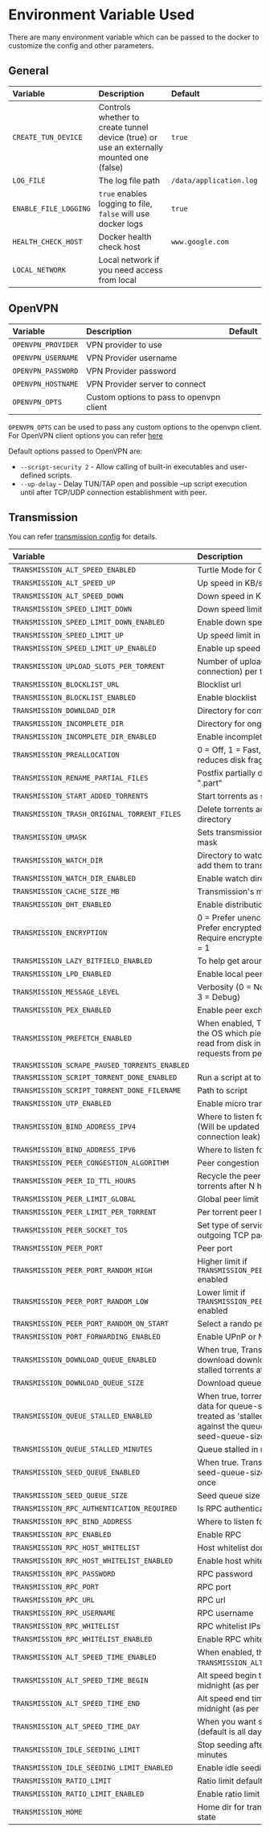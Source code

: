 # Environment Variable Used

There are many environment variable which can be passed to the docker to customize the config and other parameters.

## General

Variable | Description | Default |
:--------|:------------|:--------|
`CREATE_TUN_DEVICE` | Controls whether to create tunnel device (true) or use an externally mounted one (false) | `true` |
`LOG_FILE` | The log file path | `/data/application.log` |
`ENABLE_FILE_LOGGING` | `true` enables logging to file, `false` will use docker logs | `true` |
`HEALTH_CHECK_HOST` | Docker health check host | `www.google.com` |
`LOCAL_NETWORK` | Local network if you need access from local | |

## OpenVPN

Variable | Description | Default |
:--------|:------------|:--------|
`OPENVPN_PROVIDER` | VPN provider to use | |
`OPENVPN_USERNAME` | VPN Provider username | |
`OPENVPN_PASSWORD` | VPN Provider password | |
`OPENVPN_HOSTNAME` | VPN Provider server to connect | |
`OPENVPN_OPTS` | Custom options to pass to openvpn client | |

`OPENVPN_OPTS` can be used to pass any custom options to the openvpn client. For OpenVPN client options you can refer [here](https://openvpn.net/community-resources/reference-manual-for-openvpn/)

Default options passed to OpenVPN are:

* `--script-security 2` - Allow calling of built-in executables and user-defined scripts.
* `--up-delay` - Delay TUN/TAP open and possible –up script execution until after TCP/UDP connection establishment with peer.

## Transmission

You can refer [transmission config](https://github.com/transmission/transmission/wiki/Editing-Configuration-Files) for details.

Variable | Description | Default |
:--------|:------------|:--------|
`TRANSMISSION_ALT_SPEED_ENABLED` | Turtle Mode for GUI | `false` |
`TRANSMISSION_ALT_SPEED_UP` | Up speed in KB/s | `50` |
`TRANSMISSION_ALT_SPEED_DOWN` | Down speed in KB/s | `50` |
`TRANSMISSION_SPEED_LIMIT_DOWN` | Down speed limit in KB/s | `100` |
`TRANSMISSION_SPEED_LIMIT_DOWN_ENABLED` | Enable down speed limit | `false` |
`TRANSMISSION_SPEED_LIMIT_UP` | Up speed limit in KB/s | `100` |
`TRANSMISSION_SPEED_LIMIT_UP_ENABLED` | Enable up speed limit | `false` |
`TRANSMISSION_UPLOAD_SLOTS_PER_TORRENT` | Number of upload slots (peers connection) per torrent | `14` |
`TRANSMISSION_BLOCKLIST_URL` | Blocklist url | `http://www.example.com/blocklist` |
`TRANSMISSION_BLOCKLIST_ENABLED` | Enable blocklist | `false` |
`TRANSMISSION_DOWNLOAD_DIR` | Directory for completed torrents | `/data/completed` |
`TRANSMISSION_INCOMPLETE_DIR` | Directory for ongoing torrents | `/data/incomplete` |
`TRANSMISSION_INCOMPLETE_DIR_ENABLED` | Enable incomplete directory use | `true` |
`TRANSMISSION_PREALLOCATION` | 0 = Off, 1 = Fast, 2 = Full (slower but reduces disk fragmentation) | `1` |
`TRANSMISSION_RENAME_PARTIAL_FILES` | Postfix partially downloaded files with ".part" | `true` |
`TRANSMISSION_START_ADDED_TORRENTS` | Start torrents as soon as they are added | `true` |
`TRANSMISSION_TRASH_ORIGINAL_TORRENT_FILES` | Delete torrents added from the watch directory | `false` |
`TRANSMISSION_UMASK` | Sets transmission's file mode creation mask | `2` |
`TRANSMISSION_WATCH_DIR` | Directory to watch for torrent files and add them to transmission | `/data/watch` |
`TRANSMISSION_WATCH_DIR_ENABLED` | Enable watch directory | `true` |
`TRANSMISSION_CACHE_SIZE_MB` | Transmission's memory cache in MB | `4` |
`TRANSMISSION_DHT_ENABLED` | Enable distribution hash table | `true` |
`TRANSMISSION_ENCRYPTION` | 0 = Prefer unencrypted connections, 1 = Prefer encrypted connections, 2 = Require encrypted connections; default = 1 | `1` |
`TRANSMISSION_LAZY_BITFIELD_ENABLED` | To help get around some ISP filtering | `true` |
`TRANSMISSION_LPD_ENABLED` | Enable local peer discovery | `false` |
`TRANSMISSION_MESSAGE_LEVEL` | Verbosity (0 = None, 1 = Error, 2 = Info, 3 = Debug) | `2` |
`TRANSMISSION_PEX_ENABLED` | Enable peer exchange | `true` |
`TRANSMISSION_PREFETCH_ENABLED` | When enabled, Transmission will hint to the OS which piece data it's about to read from disk in order to satisfy requests from peers | `true` |
`TRANSMISSION_SCRAPE_PAUSED_TORRENTS_ENABLED` |  | `true` |
`TRANSMISSION_SCRIPT_TORRENT_DONE_ENABLED` | Run a script at torrent completion | `false` |
`TRANSMISSION_SCRIPT_TORRENT_DONE_FILENAME` | Path to script | `` |
`TRANSMISSION_UTP_ENABLED` | Enable micro transport protocol | `true` |
`TRANSMISSION_BIND_ADDRESS_IPV4` | Where to listen for peer connections (Will be updated with tunnel IP to avoid connection leak) | `0.0.0.0` |
`TRANSMISSION_BIND_ADDRESS_IPV6` | Where to listen for peer connections | `::` |
`TRANSMISSION_PEER_CONGESTION_ALGORITHM` | Peer congestion algorithm to use | `` |
`TRANSMISSION_PEER_ID_TTL_HOURS` | Recycle the peer id used for public torrents after N hours of use | `6` |
`TRANSMISSION_PEER_LIMIT_GLOBAL` | Global peer limit | `240` |
`TRANSMISSION_PEER_LIMIT_PER_TORRENT` | Per torrent peer limit | `60` |
`TRANSMISSION_PEER_SOCKET_TOS` | Set type of service parameter for outgoing TCP packets | `default` |
`TRANSMISSION_PEER_PORT` | Peer port | `51413` |
`TRANSMISSION_PEER_PORT_RANDOM_HIGH` | Higher limit if `TRANSMISSION_PEER_PORT_RANDOM_ON_START` enabled | `65535` |
`TRANSMISSION_PEER_PORT_RANDOM_LOW` | Lower limit if `TRANSMISSION_PEER_PORT_RANDOM_ON_START` enabled | `45535` |
`TRANSMISSION_PEER_PORT_RANDOM_ON_START` | Select a rando peer port if `true` | `false` |
`TRANSMISSION_PORT_FORWARDING_ENABLED` | Enable UPnP or NAT-PMP | `false` |
`TRANSMISSION_DOWNLOAD_QUEUE_ENABLED` | When true, Transmission will only download download-queue-size non-stalled torrents at once | `true` |
`TRANSMISSION_DOWNLOAD_QUEUE_SIZE` | Download queue size | `5` |
`TRANSMISSION_QUEUE_STALLED_ENABLED` | When true, torrents that have not shared data for queue-stalled-minutes are treated as 'stalled' and are not counted against the queue-download-size and seed-queue-size limits | `true` |
`TRANSMISSION_QUEUE_STALLED_MINUTES` | Queue stalled in minutes | `30` |
`TRANSMISSION_SEED_QUEUE_ENABLED` | When true. Transmission will only seed seed-queue-size non-stalled torrents at once | `false` |
`TRANSMISSION_SEED_QUEUE_SIZE` | Seed queue size | `10` |
`TRANSMISSION_RPC_AUTHENTICATION_REQUIRED` | Is RPC authentication required | `false` |
`TRANSMISSION_RPC_BIND_ADDRESS` | Where to listen for RPC connections | `0.0.0.0` |
`TRANSMISSION_RPC_ENABLED` | Enable RPC | `true` |
`TRANSMISSION_RPC_HOST_WHITELIST` | Host whitelist domains or IPs | `` |
`TRANSMISSION_RPC_HOST_WHITELIST_ENABLED` | Enable host whitelisting | `true` |
`TRANSMISSION_RPC_PASSWORD` | RPC password | `password` |
`TRANSMISSION_RPC_PORT` | RPC port | `9091` |
`TRANSMISSION_RPC_URL` | RPC url | `/transmission/` |
`TRANSMISSION_RPC_USERNAME` | RPC username | `username` |
`TRANSMISSION_RPC_WHITELIST` | RPC whitelist IPs (comma-separated) | `127.0.0.1` |
`TRANSMISSION_RPC_WHITELIST_ENABLED` | Enable RPC whitelist | `true` |
`TRANSMISSION_ALT_SPEED_TIME_ENABLED` | When enabled, this will toggle the `TRANSMISSION_ALT_SPEED_ENABLED` setting | `false` |
`TRANSMISSION_ALT_SPEED_TIME_BEGIN` | Alt speed begin time, in minutes from midnight (as per default, 9am) | `540` |
`TRANSMISSION_ALT_SPEED_TIME_END` | Alt speed end time, in minutes from midnight (as per default, 5pm) | `1020` |
`TRANSMISSION_ALT_SPEED_TIME_DAY` | When you want scheduler enabled (default is all days) | `127` |
`TRANSMISSION_IDLE_SEEDING_LIMIT` | Stop seeding after being idle for N minutes | `30` |
`TRANSMISSION_IDLE_SEEDING_LIMIT_ENABLED` | Enable idle seeding limit | `false` |
`TRANSMISSION_RATIO_LIMIT` | Ratio limit default 2.0 | `2` |
`TRANSMISSION_RATIO_LIMIT_ENABLED` | Enable ratio limit | `false` |
`TRANSMISSION_HOME` | Home dir for transmission to store the state | `/data/transmission-home` |

